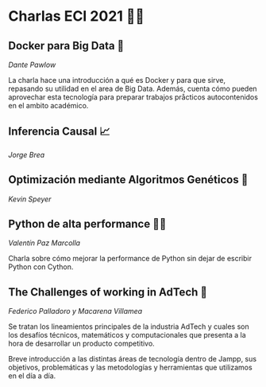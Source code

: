 # Charlas ECI 2021 👩‍🏫

## Docker para Big Data 🐳

*Dante Pawlow*

La charla hace una introducción a qué es Docker y para que sirve, repasando su utilidad en el area de Big Data. Además, cuenta cómo pueden aprovechar esta tecnología para preparar trabajos pråcticos autocontenidos en el ambito académico.

## Inferencia Causal 📈 

*Jorge Brea*

## Optimización mediante Algoritmos Genéticos 🧬 

*Kevin Speyer*

## Python de alta performance 🐍🔷 

*Valentín Paz Marcolla*

Charla sobre cómo mejorar la performance de Python sin dejar de escribir Python con Cython.

## The Challenges of working in AdTech 📱

*Federico Palladoro y Macarena Villamea*

Se tratan los lineamientos principales de la industria AdTech y cuales son los desafíos técnicos, matemáticos y computacionales que presenta a la hora de desarrollar un producto competitivo.

Breve introducción a las distintas áreas de tecnología dentro de Jampp, sus objetivos, problemáticas y las metodologías y herramientas que utilizamos en el día a día.
